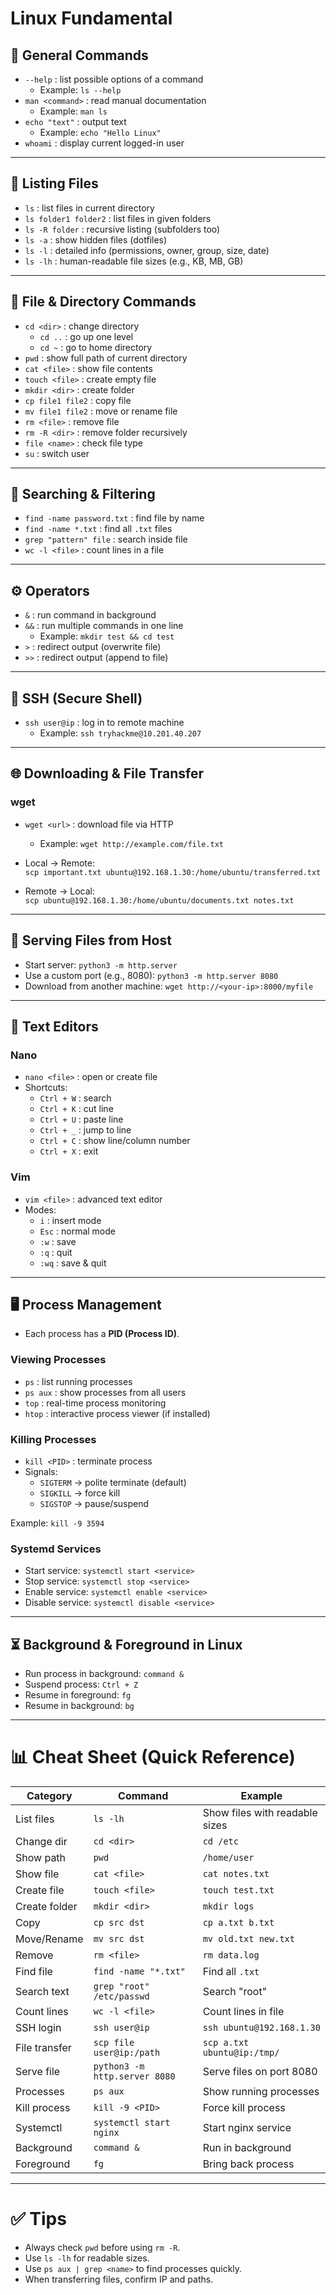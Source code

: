 # Linux Fundamental

## 📌 General Commands
- `--help` : list possible options of a command  
  - Example: `ls --help`  
- `man <command>` : read manual documentation  
  - Example: `man ls`  
- `echo "text"` : output text  
  - Example: `echo "Hello Linux"`  
- `whoami` : display current logged-in user  

---

## 📂 Listing Files
- `ls` : list files in current directory  
- `ls folder1 folder2` : list files in given folders  
- `ls -R folder` : recursive listing (subfolders too)  
- `ls -a` : show hidden files (dotfiles)  
- `ls -l` : detailed info (permissions, owner, group, size, date)  
- `ls -lh` : human-readable file sizes (e.g., KB, MB, GB)  

---

## 📁 File & Directory Commands
- `cd <dir>` : change directory  
  - `cd ..` : go up one level  
  - `cd ~` : go to home directory  
- `pwd` : show full path of current directory  
- `cat <file>` : show file contents  
- `touch <file>` : create empty file  
- `mkdir <dir>` : create folder  
- `cp file1 file2` : copy file  
- `mv file1 file2` : move or rename file  
- `rm <file>` : remove file  
- `rm -R <dir>` : remove folder recursively  
- `file <name>` : check file type  
- `su` : switch user  

---

## 🔎 Searching & Filtering
- `find -name password.txt` : find file by name  
- `find -name *.txt` : find all `.txt` files  
- `grep "pattern" file` : search inside file  
- `wc -l <file>` : count lines in a file  

---

## ⚙️ Operators
- `&` : run command in background  
- `&&` : run multiple commands in one line  
  - Example: `mkdir test && cd test`  
- `>` : redirect output (overwrite file)  
- `>>` : redirect output (append to file)  

---

## 🔐 SSH (Secure Shell)
- `ssh user@ip` : log in to remote machine  
  - Example: `ssh tryhackme@10.201.40.207`  

---

## 🌐 Downloading & File Transfer
### wget
- `wget <url>` : download file via HTTP  
  - Example: `wget http://example.com/file.txt`

- Local → Remote:  
  `scp important.txt ubuntu@192.168.1.30:/home/ubuntu/transferred.txt`  
- Remote → Local:  
  `scp ubuntu@192.168.1.30:/home/ubuntu/documents.txt notes.txt`  

---

## 📡 Serving Files from Host
- Start server: `python3 -m http.server`  
- Use a custom port (e.g., 8080): `python3 -m http.server 8080`  
- Download from another machine: `wget http://<your-ip>:8000/myfile`  

---

## 📝 Text Editors
### Nano
- `nano <file>` : open or create file  
- Shortcuts:  
  - `Ctrl + W` : search  
  - `Ctrl + K` : cut line  
  - `Ctrl + U` : paste line  
  - `Ctrl + _` : jump to line  
  - `Ctrl + C` : show line/column number  
  - `Ctrl + X` : exit  

### Vim
- `vim <file>` : advanced text editor  
- Modes:  
  - `i` : insert mode  
  - `Esc` : normal mode  
  - `:w` : save  
  - `:q` : quit  
  - `:wq` : save & quit  

---

## 🖥️ Process Management
- Each process has a **PID (Process ID)**.  

### Viewing Processes
- `ps` : list running processes  
- `ps aux` : show processes from all users  
- `top` : real-time process monitoring  
- `htop` : interactive process viewer (if installed)  

### Killing Processes
- `kill <PID>` : terminate process  
- Signals:  
  - `SIGTERM` → polite terminate (default)  
  - `SIGKILL` → force kill  
  - `SIGSTOP` → pause/suspend  

Example: `kill -9 3594`  

### Systemd Services
- Start service: `systemctl start <service>`  
- Stop service: `systemctl stop <service>`  
- Enable service: `systemctl enable <service>`  
- Disable service: `systemctl disable <service>`  

---

## ⏳ Background & Foreground in Linux
- Run process in background: `command &`  
- Suspend process: `Ctrl + Z`  
- Resume in foreground: `fg`  
- Resume in background: `bg`  

---

# 📊 Cheat Sheet (Quick Reference)

| Category | Command | Example |
|----------|---------|---------|
| List files | `ls -lh` | Show files with readable sizes |
| Change dir | `cd <dir>` | `cd /etc` |
| Show path | `pwd` | `/home/user` |
| Show file | `cat <file>` | `cat notes.txt` |
| Create file | `touch <file>` | `touch test.txt` |
| Create folder | `mkdir <dir>` | `mkdir logs` |
| Copy | `cp src dst` | `cp a.txt b.txt` |
| Move/Rename | `mv src dst` | `mv old.txt new.txt` |
| Remove | `rm <file>` | `rm data.log` |
| Find file | `find -name "*.txt"` | Find all `.txt` |
| Search text | `grep "root" /etc/passwd` | Search "root" |
| Count lines | `wc -l <file>` | Count lines in file |
| SSH login | `ssh user@ip` | `ssh ubuntu@192.168.1.30` |
| File transfer | `scp file user@ip:/path` | `scp a.txt ubuntu@ip:/tmp/` |
| Serve file | `python3 -m http.server 8080` | Serve files on port 8080 |
| Processes | `ps aux` | Show running processes |
| Kill process | `kill -9 <PID>` | Force kill process |
| Systemctl | `systemctl start nginx` | Start nginx service |
| Background | `command &` | Run in background |
| Foreground | `fg` | Bring back process |

---

# ✅ Tips
- Always check `pwd` before using `rm -R`.  
- Use `ls -lh` for readable sizes.  
- Use `ps aux | grep <name>` to find processes quickly.  
- When transferring files, confirm IP and paths.  
